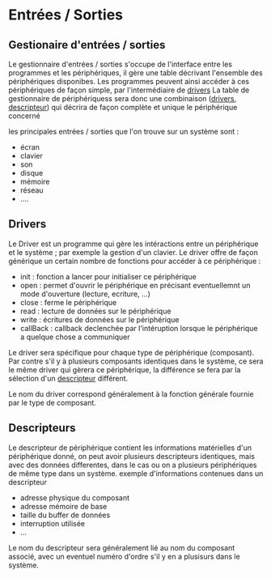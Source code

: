 # Entrées / Sorties


## Gestionaire d'entrées / sorties
Le gestionnaire d'entrées / sorties s'occupe de l'interface entre les programmes et les périphériques, il gère une table décrivant l'ensemble des périphériques disponibes. Les programmes peuvent ainsi accéder à ces périphériques de façon simple, par l'intermédiaire de [drivers](#Drivers)
La table de gestionnaire de périphériquess sera donc une combinaison ([drivers](#Drivers), [descripteur](#Descripteurs)) qui décrira de façon complète et unique le périphérique concerné

les principales entrées / sorties que l'on trouve sur un système sont :

- écran
- clavier
- son
- disque
- mémoire
- réseau
- ....


## Drivers
Le Driver est un programme qui gère les intéractions entre un périphérique et le système ; par exemple la gestion d'un clavier.
Le driver offre de façon générique un certain nombre de fonctions pour accéder à ce périphérique : 

- init : fonction a lancer pour initialiser ce périphérique
- open : permet d'ouvrir le périphérique en précisant eventuellemnt un mode d'ouverture (lecture, ecriture, ...)
- close : ferme le périphérique
- read : lecture de données sur le périphérique
- write : écritures de données sur le périphérique
- callBack : callback declenchée par l'intéruption lorsque le périphérique a quelque chose a communiquer

Le driver sera spécifique pour chaque type de périphérique (composant). Par contre s'il y à plusieurs composants identiques dans le système, ce sera le même driver qui gèrera ce périphérique, la différence se fera par la sélection d'un [descripteur](#Descripteurs) différent.

Le nom du driver correspond généralement à la fonction générale fournie par le type de composant.

## Descripteurs
Le descripteur de périphérique contient les informations matérielles d'un périphérique donné, on peut avoir plusieurs descripteurs identiques, mais avec des données differentes, dans le cas ou on a plusieurs périphériques de même type dans un système.
exemple d'informations contenues dans un descripteur

- adresse physique du composant
- adresse mémoire de base
- taille du buffer de données
- interruption utilisée
- ...


Le nom du descripteur sera généralement lié au nom du composant associé, avec un eventuel numéro d'ordre s'il y en a plusisurs dans le système.